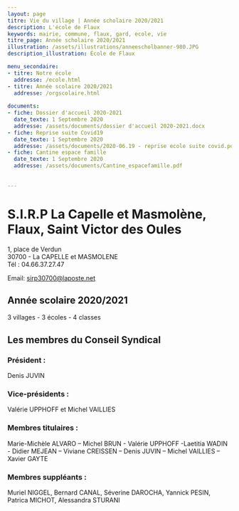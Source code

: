 ```yaml
---
layout: page
titre: Vie du village | Année scholaire 2020/2021
description: L'école de Flaux
keywords: mairie, commune, flaux, gard, ecole, vie
titre_page: Année scholaire 2020/2021
illustration: /assets/illustrations/anneescholbanner-980.JPG
description_illustration: École de Flaux

menu_secondaire:
- titre: Notre école
  addresse: /ecole.html
- titre: Année scolaire 2020/2021
  addresse: /orgscolaire.html
  
documents:
- fiche: Dossier d'accueil 2020-2021
  date_texte: 1 Septembre 2020
  addresse: /assets/documents/dossier d'accueil 2020-2021.docx
- fiche: Reprise suite Covid19
  date_texte: 1 Septembre 2020
  addresse: /assets/documents/2020-06.19 - reprise ecole suite covid.pdf
- fiche: Cantine espace famille
  date_texte: 1 Septembre 2020
  addresse: /assets/documents/Cantine_espacefamille.pdf
  
  
---
```

# S.I.R.P  La Capelle et Masmolène, Flaux, Saint Victor des Oules 

1, place de Verdun<br>
30700 - La CAPELLE et MASMOLENE<br>
Tél : 04.66.37.27.47<br>

Email: sirp30700@laposte.net<br>

## Année scolaire 2020/2021
3 villages - 3 écoles - 4 classes<br>


## Les membres du Conseil Syndical<br>

### Président : <br>
Denis JUVIN<br>

### Vice-présidents : <br>
Valérie UPPHOFF et Michel VAILLIES <br>

### Membres titulaires : <br>
Marie-Michèle ALVARO – Michel BRUN - Valérie UPPHOFF -Laetitia WADIN - Didier MEJEAN – Viviane CREISSEN – Denis JUVIN – Michel VAILLIES – Xavier GAYTE<br>

### Membres suppléants :<br>
Muriel NIGGEL,  Bernard CANAL, Séverine DAROCHA, Yannick PESIN, Patrica MICHOT, Alessandra STURANI<br>
